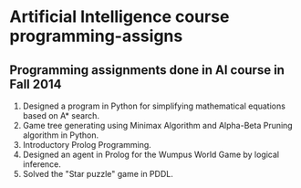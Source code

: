 Artificial Intelligence course programming-assigns
=======
Programming assignments done in AI course in Fall 2014
-----------
  1. Designed a program in Python for simplifying mathematical equations based on A* search.
  2. Game tree generating using Minimax Algorithm and Alpha-Beta Pruning algorithm in Python.
  3. Introductory Prolog Programming.
  4. Designed an agent in Prolog for the Wumpus World Game by logical inference.
  5. Solved the "Star puzzle" game in PDDL.
